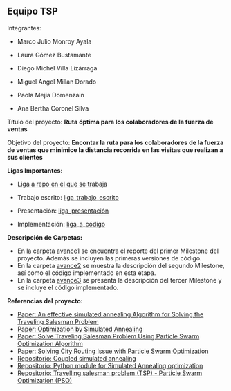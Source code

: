 ## Equipo TSP

Integrantes:

* Marco Julio Monroy Ayala

* Laura Gómez Bustamante

* Diego Michel Villa Lizárraga

* Miguel Angel Millan Dorado

* Paola Mejía Domenzain

* Ana Bertha Coronel Silva

Título del proyecto: **Ruta óptima para los colaboradores de la fuerza de ventas**

Objetivo del proyecto: **Encontar la ruta para los colaboradores de la fuerza de ventas que minimice la distancia recorrida en las visitas que realizan a sus clientes**

**Ligas Importantes:**

+ [Liga a repo en el que se trabaja](https://github.com/lauragmz/proyecto-final-mno2020)

+ Trabajo escrito: [liga_trabajo_escrito](https://github.com/lauragmz/proyecto-final-mno2020/tree/Marco/reports)

+ Presentación: [liga_presentación]()

+ Implementación: [liga_a_código](https://github.com/lauragmz/proyecto-final-mno2020/tree/Marco/src) 


**Descripción de Carpetas:**

+ En la carpeta [avance1](https://github.com/lauragmz/analisis-numerico-computo-cientifico/tree/mno-2020-1/proyecto_final/proyectos/equipos/equipos_1_y_4/avance1) se encuentra el reporte del primer Milestone del proyecto. Además se incluyen las primeras versiones de código. 
+ En la carpeta [avance2](https://github.com/lauragmz/analisis-numerico-computo-cientifico/tree/mno-2020-1/proyecto_final/proyectos/equipos/equipos_1_y_4/avance2) se muestra la descripción del segundo Milestone, así como el código implementado en esta etapa.
+ En la carpeta [avance3](https://github.com/lauragmz/analisis-numerico-computo-cientifico/tree/mno-2020-1/proyecto_final/proyectos/equipos/equipos_1_y_4/avance3) se presenta la descripción del tercer Milestone y se incluye el código implementado.


**Referencias del proyecto:**

* [Paper: An effective simulated annealing Algorithm for Solving the Traveling Salesman Problem](https://www.researchgate.net/publication/233584468_An_Effective_Simulated_Annealing_Algorithm_for_Solving_the_Traveling_Salesman_Problem)
* [Paper: Optimization by Simulated Annealing](https://www.researchgate.net/publication/6026283_Optimization_by_Simulated_Annealing)
* [Paper: Solve Traveling Salesman Problem Using Particle Swarm Optimization Algorithm](http://ijcsi.org/papers/IJCSI-9-6-2-264-271.pdf)
* [Paper: Solving City Routing Issue with Particle Swarm
Optimization ](https://research.ijcaonline.org/volume47/number15/pxc3880348.pdf)
* [Repositorio: Coupled simulated annealing ](https://github.com/structurely/csa)
* [Repositorio: Python module for Simulated Annealing optimization](https://github.com/perrygeo/simanneal)
* [Repositorio: Travelling salesman problem (TSP) - Particle Swarm Optimization (PSO) ](https://github.com/marcoscastro/tsp_pso)


